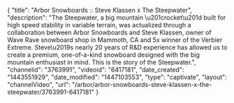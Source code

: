 {
    "title": "Arbor Snowboards :: Steve Klassen x The Steepwater",
    "description": "The Steepwater, a big mountain \u201crocket\u201d built for high speed stability in variable terrain, was actualized through a collaboration between Arbor Snowboards and Steve Klassen, owner of Wave Rave snowboard shop in Mammoth, CA and 5x winner of the Verbier Extreme. Steve\u2019s nearly 20 years of R&D experience has allowed us to create a premium, one-of-a-kind snowboard designed with the big mountain enthusiast in mind. This is the story of the Steepwater.",
    "channelid": "3763991",
    "videoid": "6417181",
    "date_created": "1443551929",
    "date_modified": "1447103553",
    "type": "captivate",
    "layout": "channelVideo",
    "url": "\/arbor\/arbor-snowboards-steve-klassen-x-the-steepwater\/3763991-6417181"
}